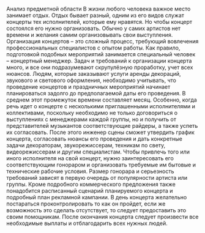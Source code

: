 Анализ предметной области
В жизни любого человека важное место занимает отдых. Отдых бывает разный, одним из его видов служат концерты тех исполнителей, которые ему нравятся. 
Но чтобы концерт состоялся его нужно организовать. Обычно у самих артистов нет времени и желания самим организовывать свои выступления. Организация концертов – это сложный процесс, требующий вовлечения профессиональных специалистов с опытом работы. Как правило, подготовкой подобных мероприятий занимается специальный человек – концертный менеджер.
Задач и требований к организации концерта много, и все они подразумевают скрупулёзную проработку, учет всех нюансов.
Людям, которые заказывают услуги аренды декораций, звукового и светового оформления, необходимо учитывать, что проведение концертов и праздничных мероприятий начинает планироваться задолго до предполагаемой даты его проведения. В среднем этот промежуток времени составляет месяц. Особенно, когда речь идет о концерте с несколькими приглашенными исполнителями и коллективами, поскольку необходимо не только договориться о выступлениях с менеджерами каждой группы, но и получить от представителей музыкантов соответствующие райдеры, а также успеть их согласовать.
После этого инженер сцены сможет утвердить график концерта, согласовать нюансы его проведения и дать конкретные задачи декораторам, звукорежиссерам, техникам по свету, видеорежиссерам и другим специалистам.
 Чтобы привлечь того или иного исполнителя на свой концерт, нужно заинтересовать его соответствующим гонораром и организовать требуемые им бытовые и технические рабочие условия. Размер гонорара и серьезность требований зависят в первую очередь от популярности артиста или группы. Кроме подробного коммерческого предложения также понадобится расписанный сценарий планируемого концерта и подробный план рекламной кампании.  В день концерта желательно постараться проконтролировать то как он пройдет, если же возможность это сделать отсутствует, то следует предоставить это своим помощникам.  После окончания концерта следует произвести все необходимые выплаты и отблагодарить всех нужных людей.
